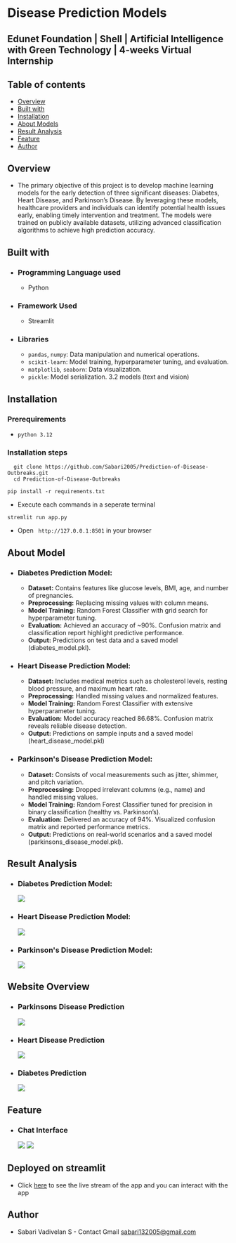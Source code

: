 # Disease Prediction Models
## Edunet Foundation | Shell | Artificial Intelligence with Green Technology | 4-weeks Virtual Internship 



## Table of contents

- [Overview](#overview)
- [Built with](#built-with)
- [Installation](#installation)
- [About Models](#about)
- [Result Analysis](#resultanalysis)
- [Feature](#features)
- [Author](#author)


## Overview
- The primary objective of this project is to develop machine learning models for the early detection of
three significant diseases: Diabetes, Heart Disease, and Parkinson’s Disease. By leveraging these models,
healthcare providers and individuals can identify potential health issues early, enabling timely
intervention and treatment. The models were trained on publicly available datasets, utilizing advanced
classification algorithms to achieve high prediction accuracy.

## Built with

- ### Programming Language used
    - Python

- ### Framework Used
    - Streamlit

- ### Libraries
  - `pandas`, `numpy`: Data manipulation and numerical operations.
  - `scikit-learn`: Model training, hyperparameter tuning, and evaluation.
  - `matplotlib`, `seaborn`: Data visualization.
  - `pickle`: Model serialization.
3.2 models (text and vision)


## Installation

### Prerequirements
  - `python 3.12`

### Installation steps

  ```
    git clone https://github.com/Sabari2005/Prediction-of-Disease-Outbreaks.git
    cd Prediction-of-Disease-Outbreaks
  ```
  ```
  pip install -r requirements.txt
  ```

  - Execute each commands in a seperate terminal
  ```
  stremlit run app.py
  ```
  - Open ` http://127.0.0.1:8501` in your browser


## About Model

- ### Diabetes Prediction Model:
    - **Dataset:** Contains features like glucose levels, BMI, age, and number of pregnancies.
    - **Preprocessing:** Replacing missing values with column means.
    - **Model Training:** Random Forest Classifier with grid search for hyperparameter tuning.
    - **Evaluation:** Achieved an accuracy of ~90%. Confusion matrix and classification report highlight
    predictive performance.
    - **Output:** Predictions on test data and a saved model (diabetes_model.pkl).

- ### Heart Disease Prediction Model:
    - **Dataset:** Includes medical metrics such as cholesterol levels, resting blood pressure, and
    maximum heart rate.
    - **Preprocessing:** Handled missing values and normalized features.
    - **Model Training:** Random Forest Classifier with extensive hyperparameter tuning.
    - **Evaluation:** Model accuracy reached 86.68%. Confusion matrix reveals reliable disease
    detection.
    - **Output:** Predictions on sample inputs and a saved model (heart_disease_model.pkl)

- ### Parkinson's Disease Prediction Model:
    - **Dataset:** Consists of vocal measurements such as jitter, shimmer, and pitch variation.
    - **Preprocessing:** Dropped irrelevant columns (e.g., name) and handled missing values.
    - **Model Training:** Random Forest Classifier tuned for precision in binary classification (healthy vs.
    Parkinson’s).
    - **Evaluation:** Delivered an accuracy of 94%. Visualized confusion matrix and reported
    performance metrics.
    - **Output:** Predictions on real-world scenarios and a saved model (parkinsons_disease_model.pkl).


## Result Analysis

- ### Diabetes Prediction Model:
    <img src="./scores/diabetes.png">

- ### Heart Disease Prediction Model:
    <img src="./scores/Heart_disease.png">


- ### Parkinson's Disease Prediction Model:
    <img src="./scores/Parkinsons.png">


## Website Overview
  - ### Parkinsons Disease Prediction
    <img src="./screenshots/web1.png">

  - ### Heart Disease Prediction
    <img src="./screenshots/web2.png">

  - ### Diabetes Prediction
    <img src="./screenshots/web3.png">
    
## Feature

  - ### Chat Interface
    <img src="./screenshots/web4.png">
    <img src="./screenshots/web5.png">


## Deployed on streamlit

- Click [here](https://prediction-of-disease-outbreaks-sabari-vadivelan-s.streamlit.app/) to see the live stream of the app and you can interact with the app


## Author

- Sabari Vadivelan S - Contact Gmail [sabari132005@gmail.com]()

